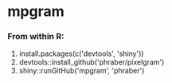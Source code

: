# mpgram

### From within R:
1. install.packages(c('devtools', 'shiny'))
1. devtools::install_github('phraber/pixelgram')
1. shiny::runGitHub('mpgram', 'phraber')

